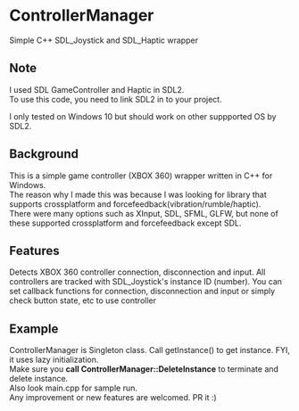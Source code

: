 # ControllerManager
Simple C++ SDL_Joystick and SDL_Haptic wrapper

## Note
I used SDL GameController and Haptic in SDL2.<br>
To use this code, you need to link SDL2 in to your project.

I only tested on Windows 10 but should work on other suppported OS by SDL2. 

## Background
This is a simple game controller (XBOX 360) wrapper written in C++ for Windows.<br>
The reason why I made this was because I was looking for library that supports crossplatform and forcefeedback(vibration/rumble/haptic). <br>
There were many options such as XInput, SDL, SFML, GLFW, but none of these supported crossplatform and forcefeedback except SDL.

## Features
Detects XBOX 360 controller connection, disconnection and input.
All controllers are tracked with SDL_Joystick's instance ID (number). 
You can set callback functions for connection, disconnection and input or simply check button state, etc to use controller

## Example
ControllerManager is Singleton class. Call getInstance() to get instance. FYI, it uses lazy initialization.<br>
Make sure you **call ControllerManager::DeleteInstance** to terminate and delete instance.<br>
Also look main.cpp for sample run. <br>
Any improvement or new features are welcomed. PR it :)
